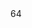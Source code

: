 <dec f='WebKit/Source/WebCore/PAL/pal/crypto/gcrypt/CryptoDigestGCrypt.cpp' l='36' type='gcry_md_hd_t'/>
<use f='WebKit/Source/WebCore/PAL/pal/crypto/gcrypt/CryptoDigestGCrypt.cpp' l='71' u='a' c='_ZN3PAL12CryptoDigest6createENS0_9AlgorithmE'/>
<use f='WebKit/Source/WebCore/PAL/pal/crypto/gcrypt/CryptoDigestGCrypt.cpp' l='72' u='r' c='_ZN3PAL12CryptoDigest6createENS0_9AlgorithmE'/>
<use f='WebKit/Source/WebCore/PAL/pal/crypto/gcrypt/CryptoDigestGCrypt.cpp' l='80' u='r' c='_ZN3PAL12CryptoDigest8addBytesEPKvm'/>
<use f='WebKit/Source/WebCore/PAL/pal/crypto/gcrypt/CryptoDigestGCrypt.cpp' l='87' u='r' c='_ZN3PAL12CryptoDigest11computeHashEv'/>
<use f='WebKit/Source/WebCore/PAL/pal/crypto/gcrypt/CryptoDigestGCrypt.cpp' l='88' u='r' c='_ZN3PAL12CryptoDigest11computeHashEv'/>
<use f='WebKit/Source/WebCore/PAL/pal/crypto/gcrypt/CryptoDigestGCrypt.cpp' l='89' u='r' c='_ZN3PAL12CryptoDigest11computeHashEv'/>
<offset>64</offset>
